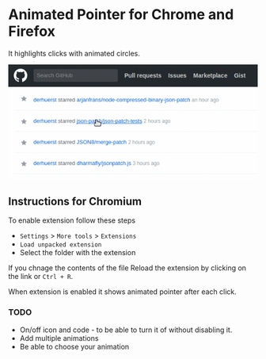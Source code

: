 # Animated Pointer for Chrome and Firefox

It highlights clicks with animated circles.

![](img/animated-pointer.gif)

## Instructions for Chromium
To enable extension follow these steps
- `Settings` > `More tools` > `Extensions`
- `Load unpacked extension`
- Select the folder with the extension

If you chnage the contents of the file Reload the extension by clicking on the link or `Ctrl + R`.

When extension is enabled it shows animated pointer after each click.

### TODO
- On/off icon and code - to be able to turn it of without disabling it.
- Add multiple animations
- Be able to choose your animation

